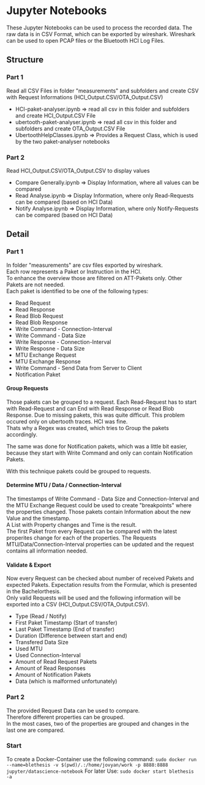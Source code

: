 # Jupyter Notebooks
These Jupyter Notebooks can be used to process the recorded data.
The raw data is in CSV Format, which can be exported by wireshark. Wireshark can be used to open PCAP files or the Bluetooth HCI Log Files.

## Structure
### Part 1
Read all CSV Files in folder "measurements" and subfolders and create CSV with Request Informations (HCI_Output.CSV/OTA_Output.CSV)
- HCI-paket-analyser.ipynb => read all csv in this folder and subfolders and create HCI_Output.CSV File
- ubertooth-paket-analyser.ipynb => read all csv in this folder and subfolders and create OTA_Output.CSV File
- UbertoothHelpClasses.ipynb => Provides a Request Class, which is used by the two paket-analyser notebooks
### Part 2
Read HCI_Output.CSV/OTA_Output.CSV to display values
- Compare Generally.ipynb => Display Information, where all values can be compared
- Read Analyse.ipynb => Display Information, where only Read-Requests can be compared (based on HCI Data)
- Notify Analyse.ipynb => Display Information, where only Notify-Requests can be compared (based on HCI Data)

## Detail
### Part 1
In folder "measurements" are csv files exported by wireshark.  
Each row represents a Paket or Instruction in the HCI.  
To enhance the overview those are filtered on ATT-Pakets only. Other Pakets are not needed.  
Each paket is identified to be one of the following types:
- Read Request
- Read Response
- Read Blob Request
- Read Blob Response
- Write Command - Connection-Interval
- Write Command - Data Size
- Write Response - Connection-Interval
- Write Resposne - Data Size
- MTU Exchange Request
- MTU Exchange Response
- Write Command - Send Data from Server to Client
- Notification Paket 

#### Group Requests
Those pakets can be grouped to a request. Each Read-Request has to start with Read-Request and can End with Read Response or Read Blob Response. Due to missing pakets, this was quite difficult. This problem occured only on ubertooth traces. HCI was fine.  
Thats why a Regex was created, which tries to Group the pakets accordingly.

The same was done for Notification pakets, which was a little bit easier, because they start with Write Command and only can contain Notification Pakets.

With this technique pakets could be grouped to requests.
#### Determine MTU / Data / Connection-Interval
The timestamps of Write Command - Data Size and Connection-Interval and the MTU Exchange Request could be used to create "breakpoints" where the properties changed. Those pakets contain Information about the new Value and the timestamp.  
A List with Property changes and Time is the result.  
The first Paket from every Request can be compared with the latest properites change for each of the properties. The Requests MTU/Data/Connection-Interval properties can be updated and the request contains all information needed.

#### Validate & Export
Now every Request can be checked about number of received Pakets and expected Pakets. Expectation results from the Formular, which is presented in the Bachelorthesis.  
Only valid Requests will be used and the following information will be exported into a CSV (HCI_Output.CSV/OTA_Output.CSV).
- Type (Read / Notify)
- First Paket Timestamp (Start of transfer)
- Last Paket Timestamp (End of transfer)
- Duration (Difference between start and end)
- Transfered Data Size
- Used MTU
- Used Connection-Interval
- Amount of Read Request Pakets
- Amount of Read Responses
- Amount of Notification Pakets
- Data (which is malformed unfortunately)

### Part 2
The provided Request Data can be used to compare.  
Therefore different properties can be grouped.  
In the most cases, two of the properties are grouped and changes in the last one are compared.  


### Start
To create a Docker-Container use the following command:
```sudo docker run --name=blethesis -v $(pwd)/.:/home/jovyan/work -p 8888:8888 jupyter/datascience-notebook```
For later Use:
```sudo docker start blethesis -a```

